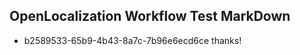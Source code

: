 ## OpenLocalization Workflow Test MarkDown
* b2589533-65b9-4b43-8a7c-7b96e6ecd6ce thanks!

<!--HONumber=Aug16_HO4-->


